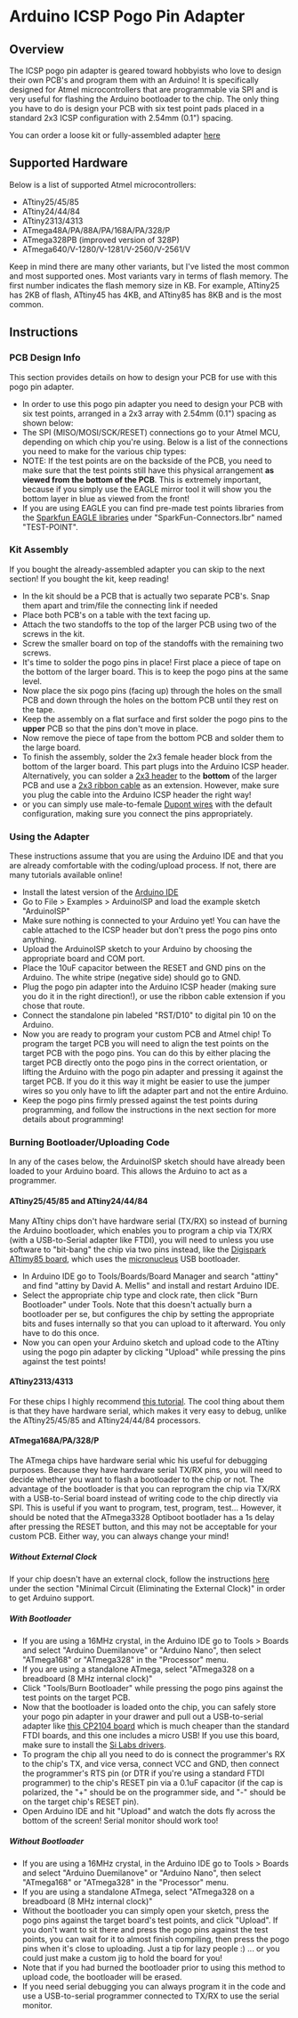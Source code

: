 <h1>Arduino ICSP Pogo Pin Adapter</h1>

## Overview

The ICSP pogo pin adapter is geared toward hobbyists who love to design their own PCB's and program them with an Arduino!
It is specifically designed for Atmel microcontrollers that are programmable via SPI and is very useful for
flashing the Arduino bootloader to the chip. The only thing you have to do is design your PCB with six test
point pads placed in a standard 2x3 ICSP configuration with 2.54mm (0.1") spacing.

You can order a loose kit or fully-assembled adapter [here](https://www.botletics.com/products/jmbmv09r6hr0xxgv70e3i7arfy8cz9)

## Supported Hardware

Below is a list of supported Atmel microcontrollers:

- ATtiny25/45/85
- ATtiny24/44/84
- ATtiny2313/4313
- ATmega48A/PA/88A/PA/168A/PA/328/P
- ATmega328PB (improved version of 328P)
- ATmega640/V-1280/V-1281/V-2560/V-2561/V

Keep in mind there are many other variants, but I've listed the most common and most supported ones. Most variants
vary in terms of flash memory. The first number indicates the flash memory size in KB. For example, ATtiny25 has 2KB
of flash, ATtiny45 has 4KB, and ATtiny85 has 8KB and is the most common.

## Instructions

### PCB Design Info

This section provides details on how to design your PCB for use with this pogo pin adapter.
- In order to use this pogo pin adapter you need to design your PCB with six test points, arranged in a 2x3 array with 2.54mm (0.1") spacing as shown below:
- The SPI (MISO/MOSI/SCK/RESET) connections go to your Atmel MCU, depending on which chip you're using. Below is a list of the connections you need to make for the various chip types:
- NOTE: If the test points are on the backside of the PCB, you need to make sure that the test points still have this physical arrangement **as viewed from the bottom of the PCB**. This is extremely important, because if you simply use the EAGLE mirror tool it will show you the bottom layer in blue as viewed from the front!
- If you are using EAGLE you can find pre-made test points libraries from the [Sparkfun EAGLE libraries](https://github.com/sparkfun/SparkFun-Eagle-Libraries) under "SparkFun-Connectors.lbr" named "TEST-POINT".

### Kit Assembly

If you bought the already-assembled adapter you can skip to the next section! If you bought the kit, keep reading!
- In the kit should be a PCB that is actually two separate PCB's. Snap them apart and trim/file the connecting link
if needed
- Place both PCB's on a table with the text facing up.
- Attach the two standoffs to the top of the larger PCB using two of the screws in the kit.
- Screw the smaller board on top of the standoffs with the remaining two screws.
- It's time to solder the pogo pins in place! First place a piece of tape on the bottom of the larger board. This is to keep the pogo pins at the same level.
- Now place the six pogo pins (facing up) through the holes on the small PCB and down through the holes on the bottom PCB until they rest on the tape.
- Keep the assembly on a flat surface and first solder the pogo pins to the **upper** PCB so that the pins don't move in place.
- Now remove the piece of tape from the bottom PCB and solder them to the large board.
- To finish the assembly, solder the 2x3 female header block from the bottom of the larger board. This part plugs into the Arduino ICSP header. Alternatively, you can solder a [2x3 header](https://www.sparkfun.com/products/10877) to the **bottom** of the larger PCB and use a [2x3 ribbon cable](https://www.amazon.com/Connector-Cable-SODIAL-2-54mm-12-inch/dp/B01GNVN48O/ref=sr_1_8?ie=UTF8&qid=1506182997&sr=8-8&keywords=2x3+idc+ribbon+cable) as an extension. However, make sure you plug the cable into the Arduino ICSP header the right way!
- or you can simply use male-to-female [Dupont wires](https://www.amazon.com/Haitronic-Multicolored-Breadboard-Arduino-raspberry/dp/B01LZF1ZSZ/ref=sr_1_3?ie=UTF8&qid=1506189503&sr=8-3&keywords=dupont+wires+m+to+f) with the default configuration, making sure you connect the pins appropriately. 

### Using the Adapter

These instructions assume that you are using the Arduino IDE and that you are already comfortable with the coding/upload process. If not, there are many tutorials available online!
- Install the latest version of the [Arduino IDE](http://arduino.cc/en/main/software)
- Go to File > Examples > ArduinoISP and load the example sketch "ArduinoISP"
- Make sure nothing is connected to your Arduino yet! You can have the cable attached to the ICSP header but don't press the pogo pins onto anything.
- Upload the ArduinoISP sketch to your Arduino by choosing the appropriate board and COM port.
- Place the 10uF capacitor between the RESET and GND pins on the Arduino. The white stripe (negative side) should go to GND.
- Plug the pogo pin adapter into the Arduino ICSP header (making sure you do it in the right direction!), or use the ribbon cable extension if you chose that route.
- Connect the standalone pin labeled "RST/D10" to digital pin 10 on the Arduino.
- Now you are ready to program your custom PCB and Atmel chip! To program the target PCB you will need to align the test points on the target PCB with the pogo pins. You can do this by either placing the target PCB directly onto the pogo pins in the correct orientation, or lifting the Arduino with the pogo pin adapter and pressing it against the target PCB. If you do it this way it might be easier to use the jumper wires so you only have to lift the adapter part and not the entire Arduino.
- Keep the pogo pins firmly pressed against the test points during programming, and follow the instructions in the next section for more details about programming!

### Burning Bootloader/Uploading Code

In any of the cases below, the ArduinoISP sketch should have already been loaded to your Arduino board. This allows the Arduino to act as a programmer.

#### ATtiny25/45/85 and ATtiny24/44/84

Many ATtiny chips don't have hardware serial (TX/RX) so instead of burning the Arduino bootloader, which enables you to program a chip via TX/RX (with a USB-to-Serial adapter like FTDI), you will need to  unless you use software to "bit-bang" the chip via two pins instead, like the [Digispark ATtimy85 board](http://digistump.com/products/1), which uses the [micronucleus](https://github.com/micronucleus/micronucleus) USB bootloader.
- In Arduino IDE go to Tools/Boards/Board Manager and search "attiny" and find "attiny by David A. Mellis" and install and restart Arduino IDE.
- Select the appropriate chip type and clock rate, then click "Burn Bootloader" under Tools. Note that this doesn't actually burn a bootloader per se, but configures the chip by setting the appropriate bits and fuses internally so that you can upload to it afterward. You only have to do this once.
- Now you can open your Arduino sketch and upload code to the ATtiny using the pogo pin adapter by clicking "Upload" while pressing the pins against the test points!

#### ATtiny2313/4313

For these chips I highly recommend [this tutorial](https://oscarliang.com/program-attiny2313-using-arduino/). The cool thing about them is that they have hardware serial, which makes it very easy to debug, unlike the ATtiny25/45/85 and ATtiny24/44/84 processors.

#### ATmega168A/PA/328/P

The ATmega chips have hardware serial whic his useful for debugging purposes. Because they have hardware serial TX/RX pins, you will need to decide whether you want to flash a bootloader to the chip or not. The advantage of the bootloader is that you can reprogram the chip via TX/RX with a USB-to-Serial board instead of writing code to the chip directly via SPI. This is useful if you want to program, test, program, test... However, it should be noted that the ATmega3328 Optiboot bootlader has a 1s delay after pressing the RESET button, and this may not be acceptable for your custom PCB. Either way, you can always change your mind!

##### Without External Clock

If your chip doesn't have an external clock, follow the instructions [here](https://www.arduino.cc/en/Tutorial/ArduinoToBreadboard) under the section "Minimal Circuit (Eliminating the External Clock)" in order to get Arduino support.

##### With Bootloader

- If you are using a 16MHz crystal, in the Arduino IDE go to Tools > Boards and select "Arduino Duemilanove" or "Arduino Nano", then select "ATmega168" or "ATmega328" in the "Processor" menu.
- If you are using a standalone ATmega, select "ATmega328 on a breadboard (8 MHz internal clock)"
- Click "Tools/Burn Bootloader" while pressing the pogo pins against the test points on the target PCB.
- Now that the bootloader is loaded onto the chip, you can safely store your pogo pin adapter in your drawer and pull out a USB-to-serial adapter like [this CP2104 board](https://www.adafruit.com/product/3309) which is much cheaper than the standard FTDI boards, and this one includes a micro USB! If you use this board, make sure to install the [Si Labs drivers](https://www.silabs.com/products/development-tools/software/usb-to-uart-bridge-vcp-drivers).
- To program the chip all you need to do is connect the programmer's RX to the chip's TX, and vice versa, connect VCC and GND, then connect the programmer's RTS pin (or DTR if you're using a standard FTDI programmer) to the chip's RESET pin via a 0.1uF capacitor (if the cap is polarized, the "+" should be on the programmer side, and "-" should be on the target chip's RESET pin).
- Open Arduino IDE and hit "Upload" and watch the dots fly across the bottom of the screen! Serial monitor should work too!

##### Without Bootloader

- If you are using a 16MHz crystal, in the Arduino IDE go to Tools > Boards and select "Arduino Duemilanove" or "Arduino Nano", then select "ATmega168" or "ATmega328" in the "Processor" menu.
- If you are using a standalone ATmega, select "ATmega328 on a breadboard (8 MHz internal clock)"
- Without the bootloader you can simply open your sketch, press the pogo pins against the target board's test points, and click "Upload". If you don't want to sit there and press the pogo pins against the test points, you can wait for it to almost finish compiling, then press the pogo pins when it's close to uploading. Just a tip for lazy people  :)  ... or you could just make a custom jig to hold the board for you!
- Note that if you had burned the bootloader prior to using this method to upload code, the bootloader will be erased.
- If you need serial debugging you can always program it in the code and use a USB-to-serial programmer connected to TX/RX to use the serial monitor.
